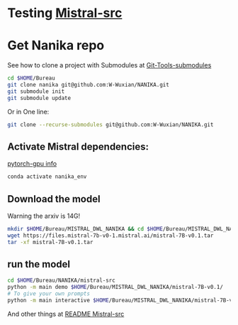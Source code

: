 # Testing [Mistral-src](https://github.com/mistralai/mistral-src/tree/main) 

# Get Nanika repo
See how to clone a project with Submodules at [Git-Tools-submodules](https://git-scm.com/book/en/v2/Git-Tools-Submodules)
```bash
cd $HOME/Bureau
git clone nanika git@github.com:W-Wuxian/NANIKA.git
git submodule init
git submodule update
```
Or in One line:
```bash
git clone --recurse-submodules git@github.com:W-Wuxian/NANIKA.git
```
## Activate Mistral dependencies:
[pytorch-gpu info](https://pytorch.org/)
```bash
conda activate nanika_env
```
## Download the model
Warning the arxiv is 14G!
```bash
mkdir $HOME/Bureau/MISTRAL_DWL_NANIKA && cd $HOME/Bureau/MISTRAL_DWL_NANIKA
wget https://files.mistral-7b-v0-1.mistral.ai/mistral-7B-v0.1.tar
tar -xf mistral-7B-v0.1.tar
```
## run the model
```bash
cd $HOME/Bureau/NANIKA/mistral-src
python -m main demo $HOME/Bureau/MISTRAL_DWL_NANIKA/mistral-7B-v0.1/
# To give your own prompts
python -m main interactive $HOME/Bureau/MISTRAL_DWL_NANIKA/mistral-7B-v0.1/
```
And other things at [README Mistral-src](https://github.com/mistralai/mistral-src/tree/main)
